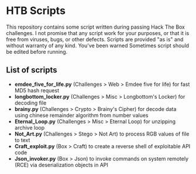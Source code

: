 # HTB Scripts
This repository contains some script written during passing Hack The Box challenges. I not promise that any script work for your purposes, or that it is free from viruses, bugs, or other defects. Scripts are provided "as is" and without warranty of any kind. You've been warned
Sometimes script should be edited before running.

## List of scripts
- **emdee_five_for_life.py** (Challenges > Web > Emdee five for life) for fast MD5 hash request
- **longbottom_locker.py** (Challenges > Misc > Longbottom's Locker) for decoding file
- **brainy.py** (Challenges > Crypto > Brainy's Cipher) for decode data using chinese remainder algorithm from number values
- **Eternal_Loop.py** (Challenges > Misc > Eternal Loop) for unzipping archive loop
- **Not_Art.py** (Challenges > Stego > Not Art) to process RGB values of file to text
- **Craft_exploit.py** (Box > Craft) to create a reverse shell of exploitable API code
- **Json_invoker.py** (Box > Json) to invoke commands on system remotely (RCE) via deserialization objects in API
